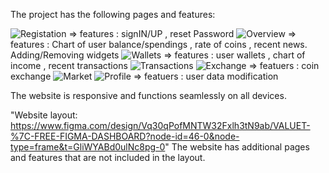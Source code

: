 The project has the following pages and features:

![Registation](https://github.com/user-attachments/assets/e064a453-66b0-4e07-b8b6-289caa027275) => features : signIN/UP , reset Password
![Overview](https://github.com/user-attachments/assets/c4b59899-4f1c-4df0-8f18-30ab0a1a41bf) => features : Chart of user balance/spendings , rate of coins , recent news. Adding/Removing widgets
![Wallets](https://github.com/user-attachments/assets/fe46656f-43c0-4de5-ba4a-6b45d0ce6d63) => features : user wallets , chart of income , recent transactions
![Transactions](https://github.com/user-attachments/assets/b41b46d8-79ed-4c21-905e-f7c522911116)
![Exchange](https://github.com/user-attachments/assets/96152c33-c884-43b1-9f4b-b9a2c4e1fe76) => featuers : coin exchange
![Market](https://github.com/user-attachments/assets/63d81eb2-d058-4b87-aaf1-bbe76945834d)
![Profile](https://github.com/user-attachments/assets/5448afe1-8465-4ec6-9a38-09d23b4cdecd) => featuers : user data modification

The website is responsive and functions seamlessly on all devices.

"Website layout: https://www.figma.com/design/Vq30qPofMNTW32Fxlh3tN9ab/VALUET-%7C-FREE-FIGMA-DASHBOARD?node-id=46-0&node-type=frame&t=GliWYABd0ulNc8pg-0"
The website has additional pages and features that are not included in the layout.






